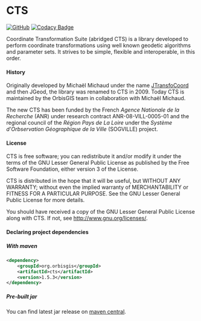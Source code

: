 # CTS 
[![GitHub](https://img.shields.io/github/license/orbisgis/cts.svg)](https://github.com/orbisgis/cts/blob/master/docs/LICENSE.md) 
[![Codacy Badge](https://api.codacy.com/project/badge/Grade/d9b34e00264d4702b8340f8544cec21f)](https://www.codacy.com/gh/orbisgis/cts?utm_source=github.com&amp;utm_medium=referral&amp;utm_content=orbisgis/cts&amp;utm_campaign=Badge_Grade)

Coordinate Transformation Suite (abridged CTS)  is a library developed to
perform coordinate transformations using well known geodetic algorithms and
parameter sets.  It strives to be simple, flexible and interoperable, in this
order.

#### History

Originally developed by Michaël Michaud under the name [JTransfoCoord](http://michael.michaud.free.fr/index_geodesie.html) and then JGeod, the library was
renamed to CTS in 2009.  Today CTS is maintained by the OrbisGIS team in
collaboration with Michaël Michaud.

The new CTS has been funded by the French *Agence Nationale de la Recherche* (ANR) under
research contract ANR-08-VILL-0005-01 and the regional council of the *Région Pays
de La Loire* under the *Système d'Orbservation Géographique de la Ville*
(SOGVILLE) project.


#### License

CTS is free software; you can redistribute it and/or modify it under the terms
of the GNU Lesser General Public License as published by the Free Software Foundation,
either version 3 of the License.

CTS is distributed in the hope that it will be useful, but WITHOUT ANY WARRANTY;
without even the implied warranty of MERCHANTABILITY or FITNESS FOR A PARTICULAR
PURPOSE.  See the GNU Lesser General Public License for more details.

You should have received a copy of the GNU Lesser General Public License along with
CTS.  If not, see <http://www.gnu.org/licenses/>.

#### Declaring project dependencies

##### With maven

```xml
<dependency>
    <groupId>org.orbisgis</groupId>
    <artifactId>cts</artifactId>
    <version>1.5.3</version>
</dependency>
```

##### Pre-built jar

You can find latest jar release on [maven central](http://search.maven.org/#search|ga|1|g%3A%22org.orbisgis%22%20AND%20a%3A%22cts%22).

